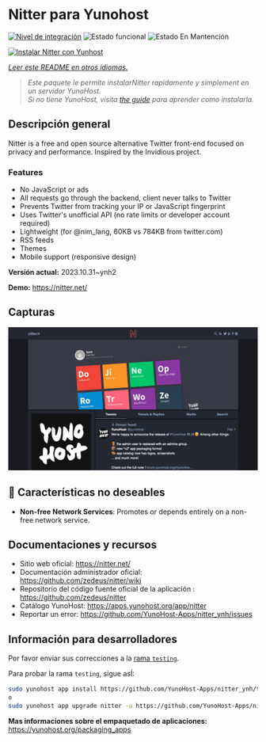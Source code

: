 <!--
Este archivo README esta generado automaticamente<https://github.com/YunoHost/apps/tree/master/tools/readme_generator>
No se debe editar a mano.
-->

# Nitter para Yunohost

[![Nivel de integración](https://dash.yunohost.org/integration/nitter.svg)](https://ci-apps.yunohost.org/ci/apps/nitter/) ![Estado funcional](https://ci-apps.yunohost.org/ci/badges/nitter.status.svg) ![Estado En Mantención](https://ci-apps.yunohost.org/ci/badges/nitter.maintain.svg)

[![Instalar Nitter con Yunhost](https://install-app.yunohost.org/install-with-yunohost.svg)](https://install-app.yunohost.org/?app=nitter)

*[Leer este README en otros idiomas.](./ALL_README.md)*

> *Este paquete le permite instalarNitter rapidamente y simplement en un servidor YunoHost.*  
> *Si no tiene YunoHost, visita [the guide](https://yunohost.org/install) para aprender como instalarla.*

## Descripción general

Nitter is a free and open source alternative Twitter front-end focused on privacy and performance.
Inspired by the Invidious project.

### Features

- No JavaScript or ads
- All requests go through the backend, client never talks to Twitter
- Prevents Twitter from tracking your IP or JavaScript fingerprint
- Uses Twitter's unofficial API (no rate limits or developer account required)
- Lightweight (for @nim_lang, 60KB vs 784KB from twitter.com)
- RSS feeds
- Themes
- Mobile support (responsive design)


**Versión actual:** 2023.10.31~ynh2

**Demo:** <https://nitter.net/>

## Capturas

![Captura de Nitter](./doc/screenshots/screenshot.png)

## :red_circle: Características no deseables

- **Non-free Network Services**: Promotes or depends entirely on a non-free network service.

## Documentaciones y recursos

- Sitio web oficial: <https://nitter.net/>
- Documentación administrador oficial: <https://github.com/zedeus/nitter/wiki>
- Repositorio del código fuente oficial de la aplicación : <https://github.com/zedeus/nitter>
- Catálogo YunoHost: <https://apps.yunohost.org/app/nitter>
- Reportar un error: <https://github.com/YunoHost-Apps/nitter_ynh/issues>

## Información para desarrolladores

Por favor enviar sus correcciones a la [rama `testing`](https://github.com/YunoHost-Apps/nitter_ynh/tree/testing).

Para probar la rama `testing`, sigue asÍ:

```bash
sudo yunohost app install https://github.com/YunoHost-Apps/nitter_ynh/tree/testing --debug
o
sudo yunohost app upgrade nitter -u https://github.com/YunoHost-Apps/nitter_ynh/tree/testing --debug
```

**Mas informaciones sobre el empaquetado de aplicaciones:** <https://yunohost.org/packaging_apps>
